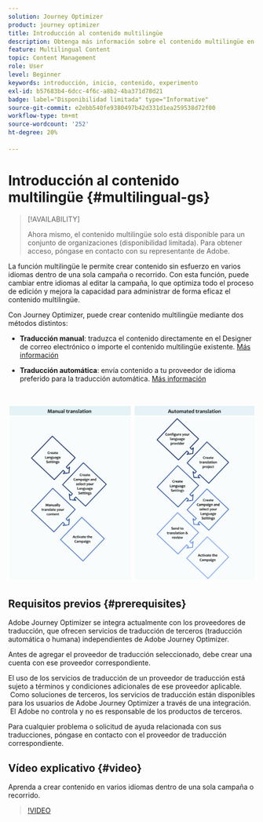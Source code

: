 ```yaml
---
solution: Journey Optimizer
product: journey optimizer
title: Introducción al contenido multilingüe
description: Obtenga más información sobre el contenido multilingüe en Journey Optimizer
feature: Multilingual Content
topic: Content Management
role: User
level: Beginner
keywords: introducción, inicio, contenido, experimento
exl-id: b57683b4-6dcc-4f6c-a8b2-4ba371d78d21
badge: label="Disponibilidad limitada" type="Informative"
source-git-commit: e2ebb540fe9380497b42d331d1ea259538d72f00
workflow-type: tm+mt
source-wordcount: '252'
ht-degree: 20%

---
```


# Introducción al contenido multilingüe {#multilingual-gs}

>[!AVAILABILITY]
>
>Ahora mismo, el contenido multilingüe solo está disponible para un conjunto de organizaciones (disponibilidad limitada). Para obtener acceso, póngase en contacto con su representante de Adobe.

La función multilingüe le permite crear contenido sin esfuerzo en varios idiomas dentro de una sola campaña o recorrido. Con esta función, puede cambiar entre idiomas al editar la campaña, lo que optimiza todo el proceso de edición y mejora la capacidad para administrar de forma eficaz el contenido multilingüe.

Con Journey Optimizer, puede crear contenido multilingüe mediante dos métodos distintos:

* **Traducción manual**: traduzca el contenido directamente en el Designer de correo electrónico o importe el contenido multilingüe existente. [Más información](multilingual-manual.md)

* **Traducción automática**: envía contenido a tu proveedor de idioma preferido para la traducción automática. [Más información](multilingual-automated.md)

</br>

![](assets/translation_schema.png)

## Requisitos previos {#prerequisites}

Adobe Journey Optimizer se integra actualmente con los proveedores de traducción, que ofrecen servicios de traducción de terceros (traducción automática o humana) independientes de Adobe Journey Optimizer.

Antes de agregar el proveedor de traducción seleccionado, debe crear una cuenta con ese proveedor correspondiente.

El uso de los servicios de traducción de un proveedor de traducción está sujeto a términos y condiciones adicionales de ese proveedor aplicable.  Como soluciones de terceros, los servicios de traducción están disponibles para los usuarios de Adobe Journey Optimizer a través de una integración.  El Adobe no controla y no es responsable de los productos de terceros.

Para cualquier problema o solicitud de ayuda relacionada con sus traducciones, póngase en contacto con el proveedor de traducción correspondiente.

## Vídeo explicativo {#video}

Aprenda a crear contenido en varios idiomas dentro de una sola campaña o recorrido.

>[!VIDEO](https://video.tv.adobe.com/v/3430921/)
